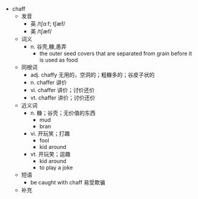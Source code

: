 - chaff
  - 发音
    - 英 /tʃɑːf; tʃæf/
    - 美 /tʃæf/
  - 词义
    - n. 谷壳,糠,愚弄
      - the outer seed covers that are separated from grain before it is used as food
  - 同根词
    - adj. chaffy 无用的，空洞的；粗糠多的；谷皮子状的
    - n. chaffer 讲价
    - vi. chaffer 讲价；讨价还价
    - vt. chaffer 讲价；讨价还价
  - 近义词
    - n. 糠；谷壳；无价值的东西
      - mud
      - bran
    - vi. 开玩笑；打趣
      - fool
      - kid around
    - vt. 开玩笑；逗趣
      - kid around
      - to play a joke
  - 短语
    - be caught with chaff 易受欺骗
  - 补充